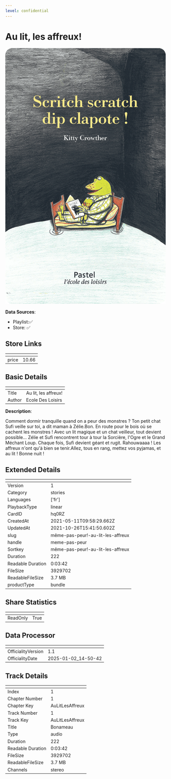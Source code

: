 ```yaml
---
level: confidential
---
```

# Au lit, les affreux!

![card_[hq0RZ].png](../../img/cards/card_[hq0RZ].png)

**Data Sources**: 

- Playlist:✅
- Store: ✅


## Store Links

| <!-- --> | <!-- --> |
| - | - |
| price | 10.66 |


## Basic Details

| <!-- --> | <!-- --> |
| - | - |
| Title | Au lit, les affreux! |
| Author | Ecole Des Loisirs |

**Description**:

Comment dormir tranquille quand on a peur des monstres ? Ton petit chat Sufi veille sur toi, a dit maman à Zélie.Bon. En route pour le bois où se cachent les monstres ! Avec un lit magique et un chat veilleur, tout devient possible... Zélie et Sufi rencontrent tour à tour la Sorcière, l'Ogre et le Grand Méchant Loup. Chaque fois, Sufi devient géant et rugit. Rahouwaaaa ! Les affreux n'ont qu'à bien se tenir.Allez, tous en rang, mettez vos pyjamas, et au lit ! Bonne nuit !


## Extended Details

| <!-- --> | <!-- --> |
| - | - |
| Version | 1 |
| Category | stories |
| Languages | ['fr'] |
| PlaybackType | linear |
| CardID | hq0RZ |
| CreatedAt | 2021-05-11T09:58:29.662Z |
| UpdatedAt | 2021-10-26T15:41:50.602Z |
| slug | même-pas-peur!-au-lit-les-affreux |
| handle | meme-pas-peur |
| Sortkey | même-pas-peur!-au-lit-les-affreux |
| Duration | 222 |
| Readable Duration | 0:03:42 |
| FileSize | 3929702 |
| ReadableFileSize | 3.7 MB |
| productType | bundle |


## Share Statistics

| <!-- --> | <!-- --> |
| - | - |
| ReadOnly | True |


## Data Processor

| <!-- --> | <!-- --> |
| - | - |
| OfficialityVersion | 1.1
| OfficialityDate | 2025-01-02_14-50-42


## Track Details

| <!-- --> | <!-- --> |
| - | - |
| Index | 1 |
| Chapter Number | 1 |
| Chapter Key | AuLitLesAffreux |
| Track Number | 1 |
| Track Key | AuLitLesAffreux |
| Title | Bonameau |
| Type | audio |
| Duration | 222 |
| Readable Duration | 0:03:42 |
| FileSize | 3929702 |
| ReadableFileSize | 3.7 MB |
| Channels | stereo |

